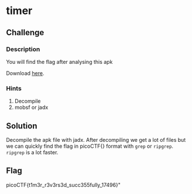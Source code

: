 # timer

## Challenge

### Description

You will find the flag after analysing this apk

Download [here](./timer.apk).

### Hints

1. Decompile
2. mobsf or jadx

## Solution

Decompile the apk file with jadx. After decompiling we get a lot of files but we can quickly find the flag in picoCTF{} format with `grep` or `ripgrep`. `ripgrep` is a lot faster.

## Flag

picoCTF{t1m3r_r3v3rs3d_succ355fully_17496}"
